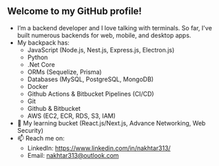 ## Welcome to my GitHub profile!

- I’m a backend developer and I love talking with terminals. So far, I've built numerous backends for web, mobile, and desktop apps.
- My backpack has:
  - JavaScript (Node.js, Nest.js, Express.js, Electron.js)
  - Python
  - .Net Core
  - ORMs (Sequelize, Prisma)
  - Databases (MySQL, PostgreSQL, MongoDB)
  - Docker
  - Github Actions & Bitbucket Pipelines (CI/CD)
  - Git
  - Github & Bitbucket
  - AWS (EC2, ECR, RDS, S3, IAM)
- 🌱 My learning bucket (React.js/Next.js, Advance Networking, Web Security)
- 📫 Reach me on:
  - LinkedIn: https://www.linkedin.com/in/nakhtar313/
  - Email: nakhtar313@outlook.com
